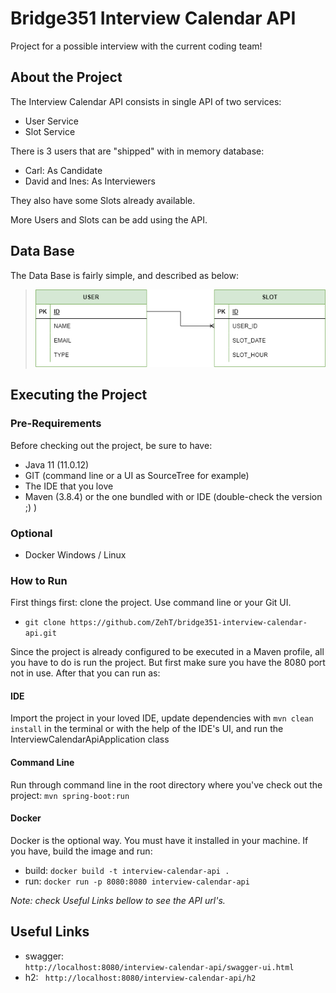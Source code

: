 # Bridge351 Interview Calendar API
Project for a possible interview with the current coding team!

## About the Project
The Interview Calendar API consists in single API of two services:
- User Service
- Slot Service

There is 3 users that are "shipped" with in memory database:
- Carl: As Candidate
- David and Ines: As Interviewers

They also have some Slots already available.

More Users and Slots can be add using the API.

## Data Base
The Data Base is fairly simple, and described as below:
> ![DB Structure](https://github.com/ZehT/bridge351-interview-calendar-api/blob/main/src/main/resources/db/db_structure.png?raw=true)

## Executing the Project
### Pre-Requirements
Before checking out the project, be sure to have:
- Java 11 (11.0.12)
- GIT (command line or a UI as SourceTree for example)
- The IDE that you love
- Maven (3.8.4) or the one bundled with or IDE (double-check the version ;) )

### Optional
- Docker Windows / Linux

### How to Run
First things first: clone the project. Use command line or your Git UI.
- ```git clone https://github.com/ZehT/bridge351-interview-calendar-api.git ```

Since the project is already configured to be executed in a Maven profile, all you have to do is run the project. But first make sure you have the 8080 port not in use. After that you can run as:

#### IDE
Import the project in your loved IDE, update dependencies with ``` mvn clean install ``` in the terminal or with the help of the IDE's UI, and run the InterviewCalendarApiApplication class

#### Command Line
Run through command line in the root directory where you've check out the project: ``` mvn spring-boot:run ```

#### Docker
Docker is the optional way. You must have it installed in your machine. If you have, build the image and run:

- build: ```docker build -t interview-calendar-api .```
- run: ```docker run -p 8080:8080 interview-calendar-api```  
 
_Note: check Useful Links bellow to see the API url's._

## Useful Links
- swagger: <code> http://localhost:8080/interview-calendar-api/swagger-ui.html </code>
- h2: <code> http://localhost:8080/interview-calendar-api/h2 </code>
